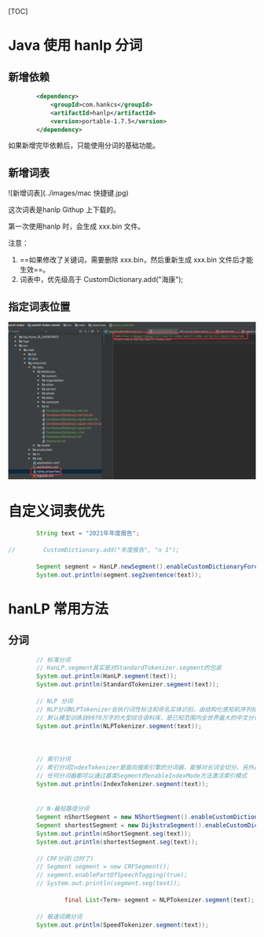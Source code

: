[TOC]

# Java 使用 hanlp 分词

## 新增依赖

```xml
        <dependency>
            <groupId>com.hankcs</groupId>
            <artifactId>hanlp</artifactId>
            <version>portable-1.7.5</version>
        </dependency>
```

如果新增完毕依赖后，只能使用分词的基础功能。

## 新增词表

![新增词表](../images/mac 快捷键.jpg)

这次词表是hanlp Githup 上下载的。

第一次使用hanlp 时，会生成 xxx.bin 文件。

注意：

1. ==如果修改了关键词，需要删除 xxx.bin，然后重新生成 xxx.bin 文件后才能生效==。
2. 词表中，优先级高于 CustomDictionary.add("海康");

## 指定词表位置

![指定词表位置](../images/QQ20191113-201732.png)



# 自定义词表优先

```java
        String text = "2021年年度报告";

//        CustomDictionary.add("年度报告", "n 1");

        Segment segment = HanLP.newSegment().enableCustomDictionaryForcing(true);
        System.out.println(segment.seg2sentence(text));
```





# hanLP 常用方法

## 分词

```java
        // 标准分词
        // HanLP.segment其实是对StandardTokenizer.segment的包装
        System.out.println(HanLP.segment(text));
        System.out.println(StandardTokenizer.segment(text));

        // NLP 分词
        // NLP分词NLPTokenizer会执行词性标注和命名实体识别，由结构化感知机序列标注框架支撑
        // 默认模型训练自9970万字的大型综合语料库，是已知范围内全世界最大的中文分词语料库。语料库规模决定实际效果，面向生产环境的语料库应当在千万字量级。欢迎用户在自己的语料上训练新模型以适应新领域、识别新的命名实体。
        System.out.println(NLPTokenizer.segment(text));



        // 索引分词
        // 索引分词IndexTokenizer是面向搜索引擎的分词器，能够对长词全切分，另外通过term.offset可以获取单词在文本中的偏移量
        // 任何分词器都可以通过基类Segment的enableIndexMode方法激活索引模式
        System.out.println(IndexTokenizer.segment(text));


        // N-最短路径分词
        Segment nShortSegment = new NShortSegment().enableCustomDictionary(false).enablePlaceRecognize(true).enableOrganizationRecognize(true);
        Segment shortestSegment = new DijkstraSegment().enableCustomDictionary(false).enablePlaceRecognize(true).enableOrganizationRecognize(true);
        System.out.println(nShortSegment.seg(text));
        System.out.println(shortestSegment.seg(text));

        // CRF分词(过时了)
        // Segment segment = new CRFSegment();
        // segment.enablePartOfSpeechTagging(true);
        // System.out.println(segment.seg(text));

				final List<Term> segment = NLPTokenizer.segment(text);

        // 极速词典分词
        System.out.println(SpeedTokenizer.segment(text));



```

